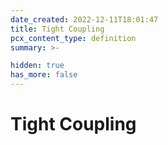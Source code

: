 ```yaml
---
date_created: 2022-12-11T18:01:47
title: Tight Coupling
pcx_content_type: definition
summary: >-

hidden: true
has_more: false
---
```


# Tight Coupling
